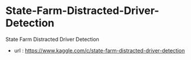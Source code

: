 # State-Farm-Distracted-Driver-Detection
State Farm Distracted Driver Detection

- url : https://www.kaggle.com/c/state-farm-distracted-driver-detection
